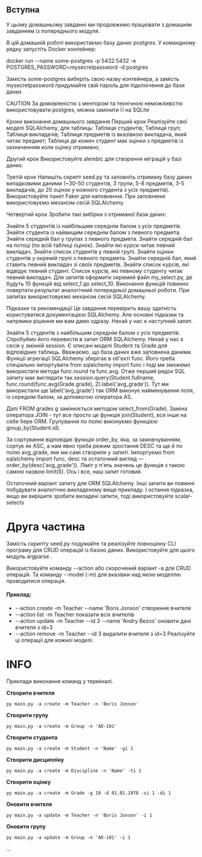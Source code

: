 ## Вступна
У цьому домашньому завданні ми продовжимо працювати з домашнім завданням із попереднього модуля.

В цій домашній роботі використаємо базу даних postgres. У командному рядку запустіть Docker контейнер:

docker run --name some-postgres -p 5432:5432 -e POSTGRES_PASSWORD=mysecretpassword -d postgres

Замість some-postgres виберіть свою назву контейнера, а замість mysecretpassword придумайте свій пароль для підключення до бази даних

CAUTION
За домовленістю з ментором та технічною неможливістю використовувати postgres, можна замінити її на SQLite

Кроки виконання домашнього завдання
Перший крок Реалізуйте свої моделі SQLAlchemy, для таблиць: Таблиця студентів; Таблиця груп; Таблиця викладачів; Таблиця предметів із вказівкою викладача, який читає предмет; Таблиця де кожен студент має оцінки з предметів із зазначенням коли оцінку отримано;

Другий крок Використовуйте alembic для створення міграцій у базі даних.

Третій крок Напишіть скрипт seed.py та заповніть отриману базу даних випадковими даними (~30-50 студентів, 3 групи, 5-8 предметів, 3-5 викладачів, до 20 оцінок у кожного студента з усіх предметів). Використовуйте пакет Faker для наповнення. При заповненні використовуємо механізм сесій SQLAlchemy.

Четвертий крок Зробити такі вибірки з отриманої бази даних:

Знайти 5 студентів із найбільшим середнім балом з усіх предметів.
Знайти студента із найвищим середнім балом з певного предмета.
Знайти середній бал у групах з певного предмета.
Знайти середній бал на потоці (по всій таблиці оцінок).
Знайти які курси читає певний викладач.
Знайти список студентів у певній групі.
Знайти оцінки студентів у окремій групі з певного предмета.
Знайти середній бал, який ставить певний викладач зі своїх предметів.
Знайти список курсів, які відвідує певний студент.
Список курсів, які певному студенту читає певний викладач.
Для запитів оформити окремий файл my_select.py, де будуть 10 функцій від select_1 до select_10. Виконання функцій повинно повертати результат аналогічний попередньої домашньої роботи. При запитах використовуємо механізм сесій SQLAlchemy.

Підказки та рекомендації
Це завдання перевірить вашу здатність користуватися документацією SQLAlchemy. Але основні підказки та напрямки рішення ми вам дамо одразу. Нехай у нас є наступний запит.

Знайти 5 студентів з найбільшим середнім балом з усіх предметів. Спробуймо його перевести в запит ORM SQLAlchemy. Нехай у нас є сесія у змінній session. Є описані моделі Student та Grade для відповідних таблиць. Вважаємо, що база даних вже заповнена даними. Функції агрегації SQLAlchemy зберігає в об'єкті func. Його треба спеціально імпортувати from sqlalchemy import func і тоді ми зможемо використати методи func.round та func.avg. Отже перший рядок SQL запиту має виглядати так session.query(Student.fullname, func.round(func.avg(Grade.grade), 2).label('avg_grade')). Тут ми використали ще label('avg_grade') так ORM виконує найменування поля, із середнім балом, за допомогою оператора AS.

Далі FROM grades g замінюється методом select_from(Grade). Заміна оператора JOIN - тут все просто це функція join(Student), все інше на себе бере ORM. Групування по полю виконуємо функцією group_by(Student.id).

За сортування відповідає функція order_by, яка, за замовчуванням, сортує як ASC, а нам явно треба режим зростання DESC та ще й по полю avg_grade, яке ми самі створили у запиті. Імпортуємо from sqlalchemy import func, desc та остаточний вигляд — order_by(desc('avg_grade')). Ліміт у п'ять значень це функція з такою самою назвою limit(5). Ось і все, наш запит готовий.

Остаточний варіант запиту для ORM SQLAlchemy. Інші запити ви повинні побудувати аналогічно викладеному вище прикладу. І остання підказка, якщо ви вирішите зробити вкладені запити, тоді використовуйте scalar-selects
# Друга частина
Замість скрипту seed.py подумайте та реалізуйте повноцінну CLI програму для CRUD операцій із базою даних. Використовуйте для цього модуль argparse .

Використовуйте команду --action або скорочений варіант -a для CRUD операцій. Та команду --model (-m) для вказівки над якою моделлю проводитися операція.

#### Приклад:

* --action create -m Teacher --name 'Boris Jonson' створення вчителя
* --action list -m Teacher показати всіх вчителів
* --action update -m Teacher --id 3 --name 'Andry Bezos' оновити дані вчителя з id=3
* --action remove -m Teacher --id 3 видалити вчителя з id=3
Реалізуйте ці операції для кожної моделі.

# INFO
Приклади виконання команд у терміналі.

**Створити вчителя**

    py main.py -a create -m Teacher -n 'Boris Jonson'

**Створити групу**

    py main.py -a create -m Group -n 'AD-101'  

**Створити студента**

    py main.py -a create -m Student -n 'Name' -gi 1

**Створити дисципліну**

    py main.py -a create -m Discipline -n 'Name' -ti 1

**Створити оцінку**

    py main.py -a create -m Grade -g 10 -d 01.01.1970 -si 1 -di 1


**Оновити вчителя**

    py main.py -a update -m Teacher -n 'Boris Jonson' -i 1

**Оновити групу**

    py main.py -a update -m Group -n 'AD-101' -i 1

...
